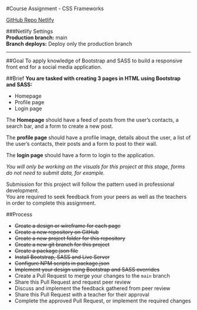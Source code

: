 #Course Assignment - CSS Frameworks

[GitHub Repo
](https://github.com/siljeangelvik/demo-bootstrap1/blob/origin/notes.md)
[Netlify](https://frameworks-ca.netlify.app/)

###Netlify Settings  
**Production branch:** main  
**Branch deploys:** Deploy only the production branch

---

##Goal
To apply knowledge of Bootstrap and SASS to build a responsive front end for a social media application.

##Brief
**You are tasked with creating 3 pages in HTML using Bootstrap and SASS:**

* Homepage
* Profile page
* Login page

The **Homepage** should have a feed of posts from the user’s contacts, a search bar, and a form to create a new post.

The **profile page** should have a profile image, details about the user, a list of the user’s contacts, their posts and a form to post to their wall.

The **login page** should have a form to login to the application.

_You will only be working on the visuals for this project at this stage, forms do not need to submit data, for example._

Submission for this project will follow the pattern used in professional development.   
You are required to seek feedback from your peers as well as the teachers in order to complete this assignment.  

##Process

* ~~Create a design or wireframe for each page~~  
* ~~Create a new repository on GitHub~~  
* ~~Create a new project folder for this repository~~
* ~~Create a new git branch for this project~~  
* ~~Create a package.json file~~  
* ~~Install Bootstrap, SASS and Live Server~~  
* ~~Configure NPM scripts in package.json~~  
* ~~Implement your design using Bootstrap and SASS overrides~~  
* Create a Pull Request to merge your changes to the `main` branch  
* Share this Pull Request and request peer review  
* Discuss and implement the feedback gathered from peer review  
* Share this Pull Request with a teacher for their approval  
* Complete the approved Pull Request, or implement the required changes  



